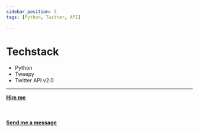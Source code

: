 ```yaml
---
sidebar_position: 5
tags: [Python, Twitter, API]

---
```


# Techstack

- Python
- Tweepy
- Twitter API v2.0

<hr></hr>

<a href="https://calendly.com/mattherzog/business-chat" target="_blank"><b><u>Hire me</u></b></a>
<br></br>
<br></br>
<a href="mailto:matt@mattherzog.me" target="_blank"><b><u>Send me a message</u></b></a>